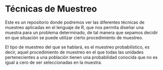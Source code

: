 # Técnicas de Muestreo
Este es un repositorio donde podremos ver las diferentes técnicas de muestreo aplicadas en el lenguaje de R, que nos permita diseñar una muestra para un problema determinado, de tal manera que sepamos decidir en que situación se puede utilizar cierto procedimiento de muestreo. 

El tipo de muestreo del que se hablará, es el muestreo probabilístico, es decir, aquel procedimiento de muestreo en el que todas las unidades pertenecientes a una población tienen una probabilidad conocida que no es igual a cero de ser seleccionadas en la muestra.
